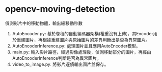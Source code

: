 # opencv-moving-detection
偵測影片中的移動物體，輸出總移動秒數
1. AutoEncoder.py: 基於卷積的自動編碼器架構(權重沒有上傳)，其Encoder用於重建圖片，再根據重建圖片與原始圖片的差異判斷出是否為異常圖片。
2. AutoEncoderInference.py: 處理圖片並且應用AutoEncoder模型。
3. main.py: 輸入影片路徑，經過影像處理後，偵測移動部分的圖片，再經由AutoEncoderInference判斷是否為異常圖片。
4. video_to_image.py: 將影片逐偵輸出圖片並保存。
